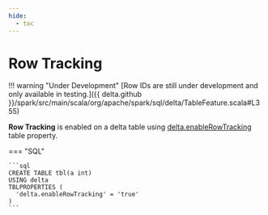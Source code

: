 ```yaml
---
hide:
  - toc
---
```


# Row Tracking

!!! warning "Under Development"
    [Row IDs are still under development and only available in testing.]({{ delta.github }}/spark/src/main/scala/org/apache/spark/sql/delta/TableFeature.scala#L355)

**Row Tracking** is enabled on a delta table using [delta.enableRowTracking](../table-properties/DeltaConfigs.md#ROW_TRACKING_ENABLED) table property.

=== "SQL"

    ```sql
    CREATE TABLE tbl(a int)
    USING delta
    TBLPROPERTIES (
      'delta.enableRowTracking' = 'true'
    )
    ```
